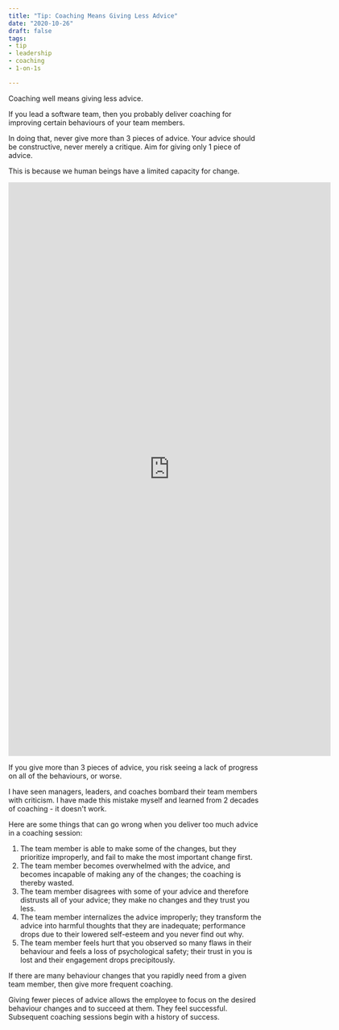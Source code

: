 ```yaml
---
title: "Tip: Coaching Means Giving Less Advice"
date: "2020-10-26"
draft: false
tags:
- tip
- leadership
- coaching
- 1-on-1s

---
```



Coaching well means giving less advice.

If you lead a software team, then you probably deliver coaching for improving
certain behaviours of your team members.

In doing that, never give more than 3 pieces of advice. Your advice should be
constructive, never merely a critique. Aim for giving only 1 piece of advice.

This is because we human beings have a limited capacity for change.

<!--more-->


<iframe src="https://player.vimeo.com/video/479351596" width="640" height="1138" frameborder="0" allow="autoplay; fullscreen" allowfullscreen></iframe>

If you give more than 3 pieces of advice, you risk seeing a lack of progress on
all of the behaviours, or worse.

I have seen managers, leaders, and coaches bombard their team members with
criticism. I have made this mistake myself and learned from 2 decades of
coaching - it doesn't work.

Here are some things that can go wrong when you deliver too much advice in a
coaching session:

1. The team member is able to make some of the changes, but they prioritize
   improperly, and fail to make the most important change first.
2. The team member becomes overwhelmed with the advice, and becomes incapable
   of making any of the changes; the coaching is thereby wasted.
3. The team member disagrees with some of your advice and therefore distrusts
   all of your advice; they make no changes and they trust you less.
4. The team member internalizes the advice improperly; they transform the
   advice into harmful thoughts that they are inadequate; performance drops
   due to their lowered self-esteem and you never find out why.
5. The team member feels hurt that you observed so many flaws in their
   behaviour and feels a loss of psychological safety; their trust in you is
   lost and their engagement drops precipitously.

If there are many behaviour changes that you rapidly need from a given team
member, then give more frequent coaching.

Giving fewer pieces of advice allows the employee to focus on the desired
behaviour changes and to succeed at them. They feel successful. Subsequent
coaching sessions begin with a history of success.
